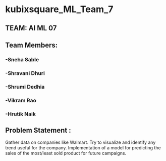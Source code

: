 # kubixsquare_ML_Team_7

## TEAM: AI ML 07
## Team Members: 

### -Sneha Sable
### -Shravani Dhuri
### -Shrumi Dedhia
### -Vikram Rao
### -Hrutik Naik

## Problem Statement : 
Gather data on companies like Walmart. Try to visualize and identify any trend useful for the company. Implementation of a model for predicting the sales of the most/least sold product for future campaigns.


